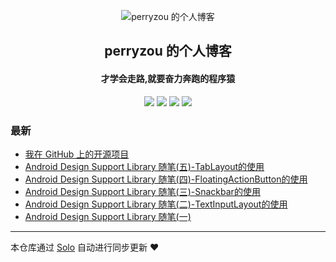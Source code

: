 <p align="center"><img alt="perryzou 的个人博客" src="https://img.hacpai.com/avatar/1563444551673_1563505310383.png"></p><h2 align="center">
perryzou 的个人博客
</h2>

<h4 align="center">才学会走路,就要奋力奔跑的程序猿</h4>
<p align="center"><a title="perryzou 的个人博客" target="_blank" href="https://github.com/perryzou/solo-blog"><img src="https://img.shields.io/github/last-commit/perryzou/solo-blog.svg?style=flat-square&color=FF9900"></a>
<a title="GitHub repo size in bytes" target="_blank" href="https://github.com/perryzou/solo-blog"><img src="https://img.shields.io/github/repo-size/perryzou/solo-blog.svg?style=flat-square"></a>
<a title="Solo Version" target="_blank" href="https://github.com/b3log/solo/releases"><img src="https://img.shields.io/badge/solo-3.6.3-f1e05a.svg?style=flat-square&color=blueviolet"></a>
<a title="Hits" target="_blank" href="https://github.com/b3log/hits"><img src="https://hits.b3log.org/perryzou/solo-blog.svg"></a></p>

### 最新

* [我在 GitHub 上的开源项目](https://www.perryzou.com/my-github-repos)
* [Android Design Support Library 随笔(五)-TabLayout的使用](https://www.perryzou.com/articles/2019/07/19/1563507551750.html)
* [Android Design Support Library 随笔(四)-FloatingActionButton的使用](https://www.perryzou.com/articles/2019/07/19/1563507292819.html)
* [Android Design Support Library 随笔(三)-Snackbar的使用](https://www.perryzou.com/articles/2019/07/19/1563507145053.html)
* [Android Design Support Library 随笔(二)-TextInputLayout的使用](https://www.perryzou.com/articles/2019/07/19/1563507005213.html)
* [Android Design Support Library 随笔(一)](https://www.perryzou.com/articles/2019/07/19/1563506652674.html)



---

本仓库通过 [Solo](https://github.com/b3log/solo) 自动进行同步更新 ❤️ 